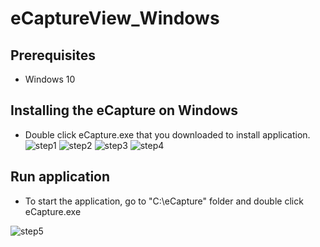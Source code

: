 # eCaptureView_Windows
## Prerequisites
- Windows 10
## Installing the eCapture on Windows  
- Double click eCapture.exe that you downloaded to install application.  
![step1](https://user-images.githubusercontent.com/88474678/128438614-2e97b167-b47f-4cf3-bcdd-c93b4d09cd22.png)
![step2](https://user-images.githubusercontent.com/88474678/128438620-cff47428-57dd-4f84-91af-882003e7fe5f.png)
![step3](https://user-images.githubusercontent.com/88474678/128438627-d6808ab7-2d7a-4321-aefc-aac16c5b169e.png)
![step4](https://user-images.githubusercontent.com/88474678/128438633-fd5cf0bc-9f04-4180-8af1-0add7c302c4f.png)

## Run application  
- To start the application, go to "C:\eCapture" folder and double click eCapture.exe

![step5](https://user-images.githubusercontent.com/88474678/128438640-ee64a527-bf26-4ab4-8395-8b3c96f1e028.png)
